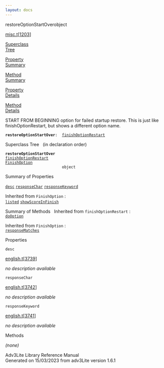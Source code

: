 ```yaml
---
layout: docs
---
```

<span class="title">restoreOptionStartOver</span><span class="type">object</span>

[misc.t](../file/misc.t.html)\[[1203](../source/misc.t.html#1203)\]

[Superclass  
Tree](#_SuperClassTree_)

[Property  
Summary](#_PropSummary_)

[Method  
Summary](#_MethodSummary_)

[Property  
Details](#_Properties_)

[Method  
Details](#_Methods_)



START FROM BEGINNING option for failed startup restore. This is just
like finishOptionRestart, but shows a different option name.

**`restoreOptionStartOver`**` :   `[`finishOptionRestart`](../object/finishOptionRestart.html)



<span id="_SuperClassTree_"></span>



<span class="hdln">Superclass Tree</span>   (in declaration order)



**`restoreOptionStartOver`**  
[`finishOptionRestart`](../object/finishOptionRestart.html)  
[`FinishOption`](../object/FinishOption.html)  
`                         object`  
<span id="_PropSummary_"></span>



<span class="hdln">Summary of Properties</span>  



[`desc`](#desc) [`responseChar`](#responseChar) [`responseKeyword`](#responseKeyword)



Inherited from `FinishOption` :  
[`listed`](../object/FinishOption.html#listed) [`showScoreInFinish`](../object/FinishOption.html#showScoreInFinish)

<span id="_MethodSummary_"></span>



<span class="hdln">Summary of Methods</span>  
Inherited from `finishOptionRestart` :  
[`doOption`](../object/finishOptionRestart.html#doOption)

Inherited from `FinishOption` :  
[`responseMatches`](../object/FinishOption.html#responseMatches)

<span id="_Properties_"></span>



<span class="hdln">Properties</span>  



<span id="desc"></span>

`desc`

[english.t](../file/english.t.html)\[[3739](../source/english.t.html#3739)\]



*no description available*



<span id="responseChar"></span>

`responseChar`

[english.t](../file/english.t.html)\[[3742](../source/english.t.html#3742)\]



*no description available*



<span id="responseKeyword"></span>

`responseKeyword`

[english.t](../file/english.t.html)\[[3741](../source/english.t.html#3741)\]



*no description available*



<span id="_Methods_"></span>



<span class="hdln">Methods</span>  



*(none)*



Adv3Lite Library Reference Manual  
Generated on 15/03/2023 from adv3Lite version 1.6.1


